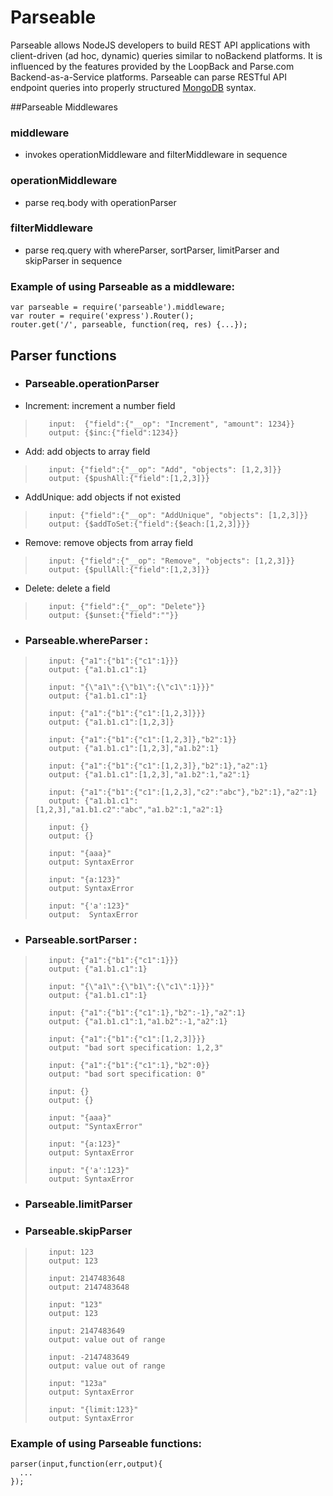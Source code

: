 Parseable
=============

Parseable allows NodeJS developers to build REST API applications with client-driven (ad hoc, dynamic) queries similar to noBackend platforms. It is influenced by the features provided by the LoopBack and Parse.com Backend-as-a-Service platforms. Parseable can parse RESTful API endpoint queries into properly structured [MongoDB](http://www.mongodb.org) syntax.



##Parseable Middlewares

### middleware
- invokes operationMiddleware and filterMiddleware in sequence

### operationMiddleware
- parse req.body with operationParser

### filterMiddleware
- parse req.query with whereParser, sortParser, limitParser and skipParser in sequence

### Example of using Parseable as a middleware:
    var parseable = require('parseable').middleware;
    var router = require('express').Router();
    router.get('/', parseable, function(req, res) {...});


## Parser functions

- ### Parseable.operationParser

 - Increment: increment a number field
>        input:  {"field":{"__op": "Increment", "amount": 1234}}
>        output: {$inc:{"field":1234}}

 - Add: add objects to array field
>        input: {"field":{"__op": "Add", "objects": [1,2,3]}}
>        output: {$pushAll:{"field":[1,2,3]}}

 - AddUnique: add objects if not existed
>        input: {"field":{"__op": "AddUnique", "objects": [1,2,3]}}
>        output: {$addToSet:{"field":{$each:[1,2,3]}}}
 - Remove: remove objects from array field
>        input: {"field":{"__op": "Remove", "objects": [1,2,3]}}
>        output: {$pullAll:{"field":[1,2,3]}}

 - Delete: delete a field
>        input: {"field":{"__op": "Delete"}}
>        output: {$unset:{"field":""}}

- ### Parseable.whereParser :
>        input: {"a1":{"b1":{"c1":1}}}
>        output: {"a1.b1.c1":1}
>
>        input: "{\"a1\":{\"b1\":{\"c1\":1}}}"
>        output: {"a1.b1.c1":1}
>
>        input: {"a1":{"b1":{"c1":[1,2,3]}}}
>        output: {"a1.b1.c1":[1,2,3]}
>   
>        input: {"a1":{"b1":{"c1":[1,2,3]},"b2":1}}
>        output: {"a1.b1.c1":[1,2,3],"a1.b2":1}
>
>        input: {"a1":{"b1":{"c1":[1,2,3]},"b2":1},"a2":1}
>        output: {"a1.b1.c1":[1,2,3],"a1.b2":1,"a2":1}
>
>        input: {"a1":{"b1":{"c1":[1,2,3],"c2":"abc"},"b2":1},"a2":1}
>        output: {"a1.b1.c1":[1,2,3],"a1.b1.c2":"abc","a1.b2":1,"a2":1}
>
>        input: {}
>        output: {}
>   
>        input: "{aaa}"
>        output: SyntaxError
>
>        input: "{a:123}"
>        output: SyntaxError
>
>        input: "{'a':123}"
>        output:  SyntaxError


- ### Parseable.sortParser :
>        input: {"a1":{"b1":{"c1":1}}}
>        output: {"a1.b1.c1":1}
>
>        input: "{\"a1\":{\"b1\":{\"c1\":1}}}"
>        output: {"a1.b1.c1":1}
>
>        input: {"a1":{"b1":{"c1":1},"b2":-1},"a2":1}
>        output: {"a1.b1.c1":1,"a1.b2":-1,"a2":1}
>
>        input: {"a1":{"b1":{"c1":[1,2,3]}}}
>        output: "bad sort specification: 1,2,3"
>
>        input: {"a1":{"b1":{"c1":1},"b2":0}}
>        output: "bad sort specification: 0"
>
>        input: {}
>        output: {}
>
>        input: "{aaa}"
>        output: "SyntaxError"
>
>        input: "{a:123}"
>        output: SyntaxError
>
>        input: "{'a':123}"
>        output: SyntaxError

- ### Parseable.limitParser 

- ### Parseable.skipParser
>        input: 123
>        output: 123
>
>        input: 2147483648
>        output: 2147483648
>
>        input: "123"
>        output: 123
>
>        input: 2147483649
>        output: value out of range
>
>        input: -2147483649
>        output: value out of range
>
>        input: "123a"
>        output: SyntaxError
>
>        input: "{limit:123}"
>        output: SyntaxError



### Example of using Parseable functions:

    parser(input,function(err,output){
      ...
    });
